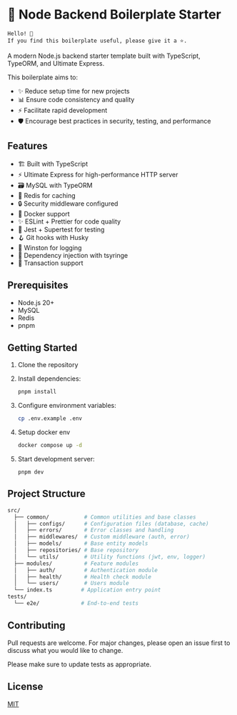 # 🚀 Node Backend Boilerplate Starter

```code
Hello! 🙌
If you find this boilerplate useful, please give it a ⭐️.
```

A modern Node.js backend starter template built with TypeScript, TypeORM, and Ultimate Express.

This boilerplate aims to:

- ✨ Reduce setup time for new projects
- 📊 Ensure code consistency and quality
- ⚡ Facilitate rapid development
- 🛡️ Encourage best practices in security, testing, and performance

## Features

- 🏗️ Built with TypeScript
- ⚡ Ultimate Express for high-performance HTTP server
- 🗃️ MySQL with TypeORM
- 🔄 Redis for caching
- 🔒 Security middleware configured
- 🐳 Docker support
- ✨ ESLint + Prettier for code quality
- 🧪 Jest + Supertest for testing
- 🪝 Git hooks with Husky
- 📝 Winston for logging
- 💉 Dependency injection with tsyringe
- 🔄 Transaction support

## Prerequisites

- Node.js 20+
- MySQL
- Redis
- pnpm

## Getting Started

1. Clone the repository
2. Install dependencies:

   ```bash
   pnpm install
   ```

3. Configure environment variables:

   ```bash
   cp .env.example .env
   ```

4. Setup docker env

   ```bash
   docker compose up -d
   ```

5. Start development server:

   ```
   pnpm dev
   ```

## Project Structure

```bash
src/
  ├── common/           # Common utilities and base classes
  │   ├── configs/      # Configuration files (database, cache)
  │   ├── errors/       # Error classes and handling
  │   ├── middlewares/  # Custom middleware (auth, error)
  │   ├── models/       # Base entity models
  │   ├── repositories/ # Base repository
  │   └── utils/        # Utility functions (jwt, env, logger)
  ├── modules/          # Feature modules
  │   ├── auth/         # Authentication module
  │   ├── health/       # Health check module
  │   └── users/        # Users module
  └── index.ts         # Application entry point
tests/
  └── e2e/             # End-to-end tests
```

## Contributing

Pull requests are welcome. For major changes, please open an issue first
to discuss what you would like to change.

Please make sure to update tests as appropriate.

## License

[MIT](./LICENSE)
